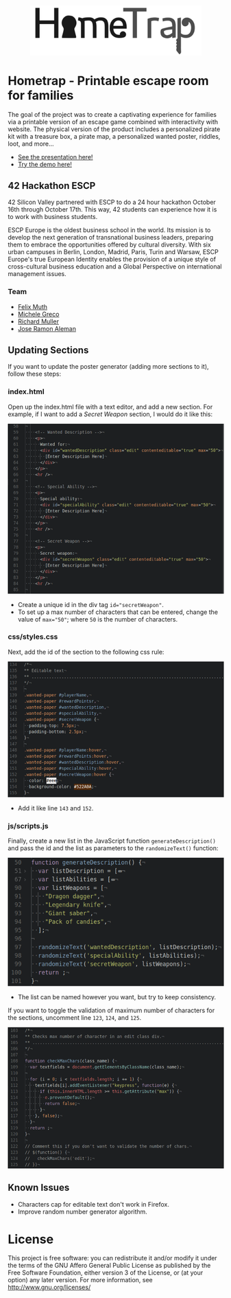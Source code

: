 <div style="text-align: center;">
  <img src="images/hometrap.svg" style="max-width: 400px; height: auto;"/>
</div>

# Hometrap - Printable escape room for families

The goal of the project was to create a captivating experience for families via a printable version of an escape game combined with interactivity with website. The physical version of the product includes a personalized pirate kit with a treasure box, a pirate map, a personalized wanted poster, riddles, loot, and more...

* [See the presentation here!](https://app.storymakers.eu/preview/59cc96541486673411453e83)
* [Try the demo here!](https://jraleman.com/hometrap)

## 42 Hackathon ESCP

42 Silicon Valley partnered with ESCP to do a 24 hour hackathon October 16th through October 17th. This way, 42 students can experience how it is to work with business students.

ESCP Europe is the oldest business school in the world. Its mission is to develop the next generation of transnational business leaders, preparing them to embrace the opportunities offered by cultural diversity. With six urban campuses in Berlin, London, Madrid, Paris, Turin and Warsaw, ESCP Europe's true European Identity enables the provision of a unique style of cross-cultural business education and a Global Perspective on international management issues.

### Team

- [Felix Muth](https://www.linkedin.com/in/felix-muth-48071b66/)
- [Michele Greco](https://www.linkedin.com/in/michele-greco-53723051/)
- [Richard Muller](https://www.linkedin.com/in/)
- [Jose Ramon Aleman](https://www.linkedin.com/in/jraleman/)

## Updating Sections

If you want to update the poster generator (adding more sections to it), follow these steps:

### index.html

Open up the index.html file with a text editor, and add a new section. For example, if I want to add a *Secret Weapon* section, I would do it like this:

![html sections](resources/html-sections.png)

* Create a unique id in the div tag `id="secretWeapon"`.
* To set up a max number of characters that can be entered, change the value of `max="50"`; where `50` is the number of characters.

### css/styles.css

Next, add the id of the section to the following css rule:

![css rule](resources/css-editable-class.png)

* Add it like line `143` and `152`.

### js/scripts.js

Finally, create a new list in the JavaScript function `generateDescription()` and pass the id and the list as parameters to the `randomizeText()` function:

![js random text](resources/js-random-text.png)

* The list can be named however you want, but try to keep consistency.

If you want to toggle the validation of maximum number of characters for the sections, uncomment line `123`, `124`, and `125`.

![js max char](resources/js-max-char-cap.png)

## Known Issues

- Characters cap for editable text don't work in Firefox.
- Improve random number generator algorithm.

# License

This project is free software: you can redistribute it and/or modify
it under the terms of the GNU Affero General Public License as
published by the Free Software Foundation, either version 3 of the
License, or (at your option) any later version. For more information, see <http://www.gnu.org/licenses/>
